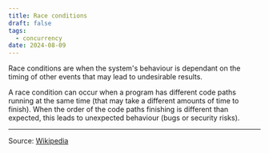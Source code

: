 ```yaml
---
title: Race conditions
draft: false
tags:
  - concurrency
date: 2024-08-09
---
```


Race conditions are when the system's behaviour is dependant on the timing of other events that may lead to undesirable results.

A race condition can occur when a program has different code paths running at the same time (that may take a different amounts of time to finish). When the order of the code paths finishing is different than expected, this leads to unexpected behaviour (bugs or security risks).

---

Source: [Wikipedia](https://en.wikipedia.org/wiki/Race_condition)

